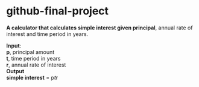 # github-final-project

**A calculator that calculates simple interest given principal**, annual rate of interest and time period in years.

**Input**:  
   **p**, principal amount  
   **t**, time period in years  
   **r**, annual rate of interest  
**Output**  
   **simple interest** = p*t*r  
